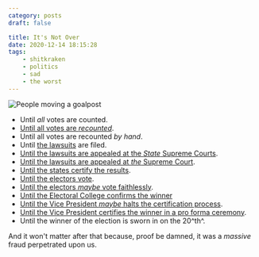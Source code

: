```yaml
---
category: posts
draft: false

title: It's Not Over
date: 2020-12-14 18:15:28
tags:
    - shitkraken
    - politics
    - sad
    - the worst
---
```


![People moving a goalpost](/misc/g/goalpost-moving.jpg)

* Until _all_ votes are counted.
* [Until all votes are _recounted_](https://thehill.com/homenews/campaign/529028-georgia-secretary-of-state-says-he-will-recertify-election-results-after).
* Until all votes are recounted _by hand_.
* Until [the lawsuits](/posts/ac575166772052fc918f0fd134993bbb) are filed.
* [Until the lawsuits are appealed at the _State_ Supreme Courts](https://abcnews.go.com/Politics/wireStory/wisconsin-supreme-court-tosses-trump-election-lawsuit-74717684).
* [Until the lawsuits are appealed at _the_ Supreme Court](https://www.nytimes.com/2020/12/11/us/politics/supreme-court-election-texas.html).
* [Until the states certify the results](https://www.cnn.com/2020/12/09/politics/2020-election-results-certified/index.html).
* [Until the electors vote](https://apnews.com/article/joe-biden-social-affairs-elections-ap-news-alert-electoral-college-9f7c5bbc89077e7cf52ae572de9bd18d).
* [Until the electors _maybe_ vote faithlessly](https://twitter.com/nytimes/status/1338615480832172033/photo/1).
* [Until the Electoral College confirms the winner](https://www.cbc.ca/news/world/biden-trump-electoral-college-votes-1.5840102)
* [Until the Vice President _maybe_ halts the certification process](https://www.cnn.com/2021/01/05/politics/mike-pence-donald-trump-electoral-college/index.html).
* [Until the Vice President certifies the winner in a pro forma ceremony](https://www.washingtonpost.com/politics/2021/01/06/congress-electoral-college-vote-live-updates/).
* Until the winner of the election is sworn in on the 20^th^.

And it won't matter after that because, proof be damned, it was a _massive_ fraud perpetrated upon us.
